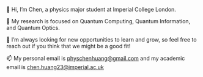 👋 Hi, I’m Chen, a physics major student at Imperial College London. 

👀 My research is focused on Quantum Computing, Quantum Information, and Quantum Optics. 

💞️ I’m always looking for new opportunities to learn and grow, so feel free to reach out if you think that we might be a good fit! 

📫 My personal email is [physchenhuang@gmail.com](mailto:physchenhuang@gmail.com) and my academic email is [chen.huang23@imperial.ac.uk](mailto:chen.huang23@imperial.ac.uk)


